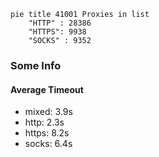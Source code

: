 
```mermaid
pie title 41001 Proxies in list
    "HTTP" : 28386
    "HTTPS": 9938
    "SOCKS" : 9352
```

### Some Info
#### Average Timeout

- mixed: 3.9s
- http: 2.3s
- https: 8.2s
- socks: 6.4s